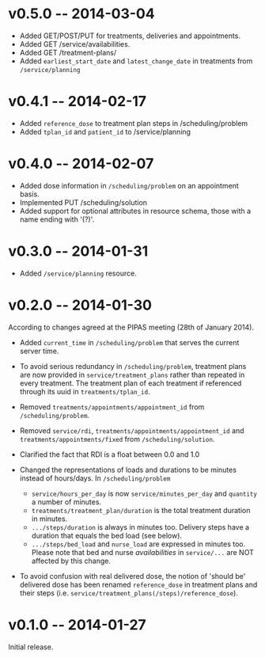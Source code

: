 # v0.5.0 -- 2014-03-04

* Added GET/POST/PUT for treatments, deliveries and appointments.
* Added GET /service/availabilities.
* Added GET /treatment-plans/
* Added `earliest_start_date` and `latest_change_date` in treatments from `/service/planning`

# v0.4.1 -- 2014-02-17

* Added `reference_dose` to treatment plan steps in /scheduling/problem
* Added `tplan_id` and `patient_id` to /service/planning

# v0.4.0 -- 2014-02-07

* Added dose information in `/scheduling/problem` on an appointment basis.
* Implemented PUT /scheduling/solution
* Added support for optional attributes in resource schema, those with a name
  ending with '(?)'.

# v0.3.0 -- 2014-01-31

* Added `/service/planning` resource.

# v0.2.0 -- 2014-01-30

According to changes agreed at the PIPAS meeting (28th of January 2014).

* Added `current_time` in `/scheduling/problem` that serves the current server
  time.

* To avoid serious redundancy in `/scheduling/problem`, treatment plans are
  now provided in `service/treatment_plans` rather than repeated in every
  treatment. The treatment plan of each treatment if referenced through its
  uuid in `treatments/tplan_id`.

* Removed `treatments/appointments/appointment_id` from `/scheduling/problem`.

* Removed `service/rdi`, `treatments/appointments/appointment_id` and
  `treatments/appointments/fixed` from `/scheduling/solution`.

* Clarified the fact that RDI is a float between 0.0 and 1.0

* Changed the representations of loads and durations to be minutes instead of
  hours/days. In `/scheduling/problem`
    * `service/hours_per_day` is now `service/minutes_per_day` and `quantity` a number of minutes.
    * `treatments/treatment_plan/duration` is the total treatment duration in minutes.
    * `.../steps/duration` is always in minutes too. Delivery steps have a duration that equals the bed load (see below).
    * `.../steps/bed_load` and `nurse_load` are expressed in minutes too.
  Please note that bed and nurse _availabilities_ in `service/...` are NOT affected by this change.

* To avoid confusion with real delivered dose, the notion of 'should be'
  delivered dose has been renamed `reference_dose` in treatment plans and
  their steps (i.e. `service/treatment_plans(/steps)/reference_dose`).

# v0.1.0 -- 2014-01-27

Initial release.